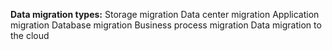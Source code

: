 **Data migration types:**
Storage migration
Data center migration
Application migration
Database migration
Business process migration
Data migration to the cloud